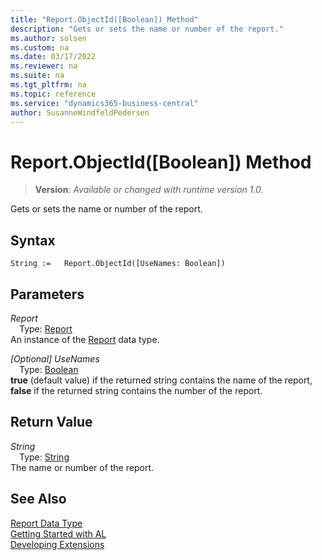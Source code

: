 ```yaml
---
title: "Report.ObjectId([Boolean]) Method"
description: "Gets or sets the name or number of the report."
ms.author: solsen
ms.custom: na
ms.date: 03/17/2022
ms.reviewer: na
ms.suite: na
ms.tgt_pltfrm: na
ms.topic: reference
ms.service: "dynamics365-business-central"
author: SusanneWindfeldPedersen
---
```

[//]: # (START>DO_NOT_EDIT)
[//]: # (IMPORTANT:Do not edit any of the content between here and the END>DO_NOT_EDIT.)
[//]: # (Any modifications should be made in the .xml files in the ModernDev repo.)
# Report.ObjectId([Boolean]) Method
> **Version**: _Available or changed with runtime version 1.0._

Gets or sets the name or number of the report.


## Syntax
```AL
String :=   Report.ObjectId([UseNames: Boolean])
```
## Parameters
*Report*  
&emsp;Type: [Report](report-data-type.md)  
An instance of the [Report](report-data-type.md) data type.  

*[Optional] UseNames*  
&emsp;Type: [Boolean](../boolean/boolean-data-type.md)  
**true** (default value) if the returned string contains the name of the report, **false** if the returned string contains the number of the report.  


## Return Value
*String*  
&emsp;Type: [String](../text/text-data-type.md)  
The name or number of the report.


[//]: # (IMPORTANT: END>DO_NOT_EDIT)
## See Also
[Report Data Type](report-data-type.md)  
[Getting Started with AL](../../devenv-get-started.md)  
[Developing Extensions](../../devenv-dev-overview.md)